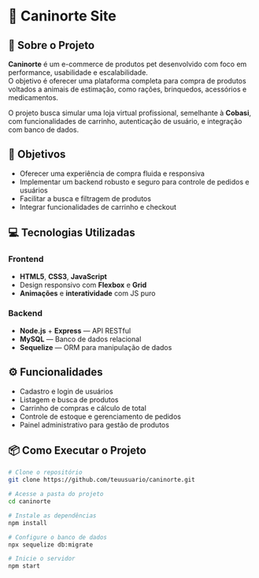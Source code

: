 # 🐾 Caninorte Site

## 📘 Sobre o Projeto  
**Caninorte** é um e-commerce de produtos pet desenvolvido com foco em performance, usabilidade e escalabilidade.  
O objetivo é oferecer uma plataforma completa para compra de produtos voltados a animais de estimação, como rações, brinquedos, acessórios e medicamentos.  

O projeto busca simular uma loja virtual profissional, semelhante à **Cobasi**, com funcionalidades de carrinho, autenticação de usuário, e integração com banco de dados.  

## 🎯 Objetivos  
- Oferecer uma experiência de compra fluida e responsiva  
- Implementar um backend robusto e seguro para controle de pedidos e usuários  
- Facilitar a busca e filtragem de produtos  
- Integrar funcionalidades de carrinho e checkout  

## 💻 Tecnologias Utilizadas  

### Frontend  
- **HTML5**, **CSS3**, **JavaScript**  
- Design responsivo com **Flexbox** e **Grid**  
- **Animações** e **interatividade** com JS puro  

### Backend  
- **Node.js** + **Express** — API RESTful  
- **MySQL** — Banco de dados relacional  
- **Sequelize** — ORM para manipulação de dados  

## ⚙️ Funcionalidades  
- Cadastro e login de usuários  
- Listagem e busca de produtos  
- Carrinho de compras e cálculo de total  
- Controle de estoque e gerenciamento de pedidos  
- Painel administrativo para gestão de produtos  

## 📦 Como Executar o Projeto  
```bash
# Clone o repositório
git clone https://github.com/teuusuario/caninorte.git

# Acesse a pasta do projeto
cd caninorte

# Instale as dependências
npm install

# Configure o banco de dados
npx sequelize db:migrate

# Inicie o servidor
npm start
